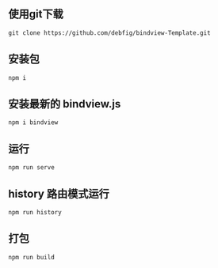 ## 使用git下载
   ```
   git clone https://github.com/debfig/bindview-Template.git
   ```
## 安装包
   ```
   npm i
   ```
## 安装最新的 bindview.js
   ```
   npm i bindview
   ```
## 运行
   ```
   npm run serve
   ```
## history 路由模式运行
   ```
   npm run history
   ```
## 打包
   ```
   npm run build
   ```
